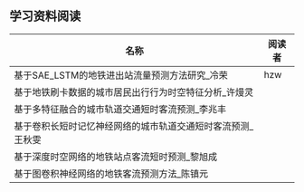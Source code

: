 ## 学习资料阅读

|名称|阅读者|
|-|-|
|基于SAE_LSTM的地铁进出站流量预测方法研究_冷荣|hzw|
|基于地铁刷卡数据的城市居民出行行为时空特征分析_许熳灵||
|基于多特征融合的城市轨道交通短时客流预测_李兆丰||
|基于卷积长短时记忆神经网络的城市轨道交通短时客流预测_王秋雯||
|基于深度时空网络的地铁站点客流短时预测_黎旭成||
|基于图卷积神经网络的地铁客流预测方法_陈镇元||
